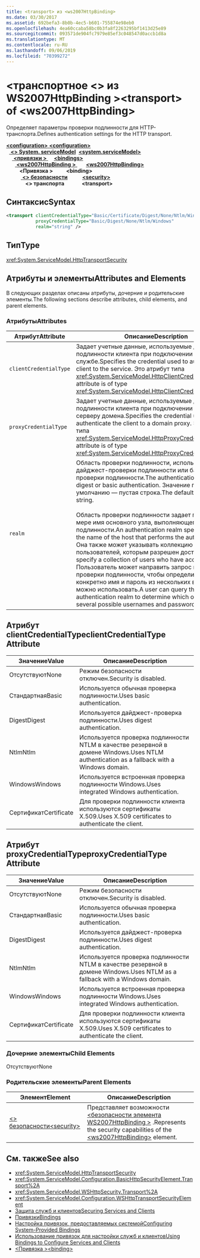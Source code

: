 ```yaml
---
title: <transport> из <ws2007HttpBinding>
ms.date: 03/30/2017
ms.assetid: 692befa3-8b0b-4ec5-b601-755874e98eb0
ms.openlocfilehash: 4ea60ccaba58bc0b3fa8f2263295bf1413d25e89
ms.sourcegitcommit: 093571de904fc7979e85ef3c048547d0accb1d8a
ms.translationtype: MT
ms.contentlocale: ru-RU
ms.lasthandoff: 09/06/2019
ms.locfileid: "70399272"
---
```

# <a name="transport-of-ws2007httpbinding"></a><span data-ttu-id="c9125-102">\<транспортное \<> из WS2007HttpBinding ></span><span class="sxs-lookup"><span data-stu-id="c9125-102">\<transport> of \<ws2007HttpBinding></span></span>
<span data-ttu-id="c9125-103">Определяет параметры проверки подлинности для HTTP-транспорта.</span><span class="sxs-lookup"><span data-stu-id="c9125-103">Defines authentication settings for the HTTP transport.</span></span>  
  
<span data-ttu-id="c9125-104">[ **\<configuration>** ](../configuration-element.md)</span><span class="sxs-lookup"><span data-stu-id="c9125-104">[**\<configuration>**](../configuration-element.md)</span></span>\
<span data-ttu-id="c9125-105">&nbsp;&nbsp;[ **\<> System. serviceModel**](system-servicemodel.md)</span><span class="sxs-lookup"><span data-stu-id="c9125-105">&nbsp;&nbsp;[**\<system.serviceModel>**](system-servicemodel.md)</span></span>\
<span data-ttu-id="c9125-106">&nbsp;&nbsp;&nbsp;&nbsp;[ **\<привязки >** ](bindings.md)</span><span class="sxs-lookup"><span data-stu-id="c9125-106">&nbsp;&nbsp;&nbsp;&nbsp;[**\<bindings>**](bindings.md)</span></span>\
<span data-ttu-id="c9125-107">&nbsp;&nbsp;&nbsp;&nbsp;&nbsp;&nbsp;[ **\<ws2007HttpBinding >** ](ws2007httpbinding.md)</span><span class="sxs-lookup"><span data-stu-id="c9125-107">&nbsp;&nbsp;&nbsp;&nbsp;&nbsp;&nbsp;[**\<ws2007HttpBinding>**](ws2007httpbinding.md)</span></span>\
<span data-ttu-id="c9125-108">&nbsp;&nbsp;&nbsp;&nbsp;&nbsp;&nbsp;&nbsp;&nbsp; **\<Привязка >** </span><span class="sxs-lookup"><span data-stu-id="c9125-108">&nbsp;&nbsp;&nbsp;&nbsp;&nbsp;&nbsp;&nbsp;&nbsp;**\<binding>**</span></span>\
<span data-ttu-id="c9125-109">&nbsp;&nbsp;&nbsp;&nbsp;&nbsp;&nbsp;&nbsp;&nbsp;&nbsp;&nbsp;[ **\<> безопасности**](security-of-ws2007httpbinding.md)</span><span class="sxs-lookup"><span data-stu-id="c9125-109">&nbsp;&nbsp;&nbsp;&nbsp;&nbsp;&nbsp;&nbsp;&nbsp;&nbsp;&nbsp;[**\<security>**](security-of-ws2007httpbinding.md)</span></span>\
<span data-ttu-id="c9125-110">&nbsp;&nbsp;&nbsp;&nbsp;&nbsp;&nbsp;&nbsp;&nbsp;&nbsp;&nbsp;&nbsp;&nbsp; **\<> транспорта**</span><span class="sxs-lookup"><span data-stu-id="c9125-110">&nbsp;&nbsp;&nbsp;&nbsp;&nbsp;&nbsp;&nbsp;&nbsp;&nbsp;&nbsp;&nbsp;&nbsp;**\<transport>**</span></span>  
  
## <a name="syntax"></a><span data-ttu-id="c9125-111">Синтаксис</span><span class="sxs-lookup"><span data-stu-id="c9125-111">Syntax</span></span>  
  
```xml  
<transport clientCredentialType="Basic/Certificate/Digest/None/Ntlm/Windows"
           proxyCredentialType="Basic/Digest/None/Ntlm/Windows"
           realm="string" />
```  
  
## <a name="type"></a><span data-ttu-id="c9125-112">Тип</span><span class="sxs-lookup"><span data-stu-id="c9125-112">Type</span></span>  
 <xref:System.ServiceModel.HttpTransportSecurity>  
  
## <a name="attributes-and-elements"></a><span data-ttu-id="c9125-113">Атрибуты и элементы</span><span class="sxs-lookup"><span data-stu-id="c9125-113">Attributes and Elements</span></span>  
 <span data-ttu-id="c9125-114">В следующих разделах описаны атрибуты, дочерние и родительские элементы.</span><span class="sxs-lookup"><span data-stu-id="c9125-114">The following sections describe attributes, child elements, and parent elements.</span></span>  
  
### <a name="attributes"></a><span data-ttu-id="c9125-115">Атрибуты</span><span class="sxs-lookup"><span data-stu-id="c9125-115">Attributes</span></span>  
  
|<span data-ttu-id="c9125-116">Атрибут</span><span class="sxs-lookup"><span data-stu-id="c9125-116">Attribute</span></span>|<span data-ttu-id="c9125-117">Описание</span><span class="sxs-lookup"><span data-stu-id="c9125-117">Description</span></span>|  
|---------------|-----------------|  
|`clientCredentialType`|<span data-ttu-id="c9125-118">Задает учетные данные, используемые для проверки подлинности клиента при подключении к службе.</span><span class="sxs-lookup"><span data-stu-id="c9125-118">Specifies the credential used to authenticate the client to the service.</span></span> <span data-ttu-id="c9125-119">Это атрибут типа <xref:System.ServiceModel.HttpClientCredentialType>.</span><span class="sxs-lookup"><span data-stu-id="c9125-119">This attribute is of type <xref:System.ServiceModel.HttpClientCredentialType>.</span></span>|  
|`proxyCredentialType`|<span data-ttu-id="c9125-120">Задает учетные данные, используемые для проверки подлинности клиента при подключении к прокси-серверу домена.</span><span class="sxs-lookup"><span data-stu-id="c9125-120">Specifies the credential used to authenticate the client to a domain proxy.</span></span> <span data-ttu-id="c9125-121">Это атрибут типа <xref:System.ServiceModel.HttpProxyCredentialType>.</span><span class="sxs-lookup"><span data-stu-id="c9125-121">This attribute is of type <xref:System.ServiceModel.HttpProxyCredentialType>.</span></span>|  
|`realm`|<span data-ttu-id="c9125-122">Область проверки подлинности, используемая для дайджест-проверки подлинности или базовой проверки подлинности.</span><span class="sxs-lookup"><span data-stu-id="c9125-122">The authentication realm for digest or basic authentication.</span></span> <span data-ttu-id="c9125-123">Значение по умолчанию — пустая строка.</span><span class="sxs-lookup"><span data-stu-id="c9125-123">The default is an empty string.</span></span><br /><br /> <span data-ttu-id="c9125-124">Область проверки подлинности задает по крайней мере имя основного узла, выполняющего проверку подлинности.</span><span class="sxs-lookup"><span data-stu-id="c9125-124">An authentication realm specifies at least the name of the host that performs the authentication.</span></span> <span data-ttu-id="c9125-125">Она также может указывать коллекцию пользователей, которым разрешен доступ.</span><span class="sxs-lookup"><span data-stu-id="c9125-125">It can also specify a collection of users who have access.</span></span> <span data-ttu-id="c9125-126">Пользователь может направить запрос к области проверки подлинности, чтобы определить, какие конкретно имя и пароль из нескольких возможных можно использовать.</span><span class="sxs-lookup"><span data-stu-id="c9125-126">A user can query the authentication realm to determine which one of the several possible usernames and passwords can be used.</span></span>|  
  
## <a name="clientcredentialtype-attribute"></a><span data-ttu-id="c9125-127">Атрибут clientCredentialType</span><span class="sxs-lookup"><span data-stu-id="c9125-127">clientCredentialType Attribute</span></span>  
  
|<span data-ttu-id="c9125-128">Значение</span><span class="sxs-lookup"><span data-stu-id="c9125-128">Value</span></span>|<span data-ttu-id="c9125-129">Описание</span><span class="sxs-lookup"><span data-stu-id="c9125-129">Description</span></span>|  
|-----------|-----------------|  
|<span data-ttu-id="c9125-130">Отсутствуют</span><span class="sxs-lookup"><span data-stu-id="c9125-130">None</span></span>|<span data-ttu-id="c9125-131">Режим безопасности отключен.</span><span class="sxs-lookup"><span data-stu-id="c9125-131">Security is disabled.</span></span>|  
|<span data-ttu-id="c9125-132">Стандартная</span><span class="sxs-lookup"><span data-stu-id="c9125-132">Basic</span></span>|<span data-ttu-id="c9125-133">Используется обычная проверка подлинности.</span><span class="sxs-lookup"><span data-stu-id="c9125-133">Uses basic authentication.</span></span>|  
|<span data-ttu-id="c9125-134">Digest</span><span class="sxs-lookup"><span data-stu-id="c9125-134">Digest</span></span>|<span data-ttu-id="c9125-135">Используется дайджест-проверка подлинности.</span><span class="sxs-lookup"><span data-stu-id="c9125-135">Uses digest authentication.</span></span>|  
|<span data-ttu-id="c9125-136">Ntlm</span><span class="sxs-lookup"><span data-stu-id="c9125-136">Ntlm</span></span>|<span data-ttu-id="c9125-137">Используется проверка подлинности NTLM в качестве резервной в домене Windows.</span><span class="sxs-lookup"><span data-stu-id="c9125-137">Uses NTLM authentication as a fallback with a Windows domain.</span></span>|  
|<span data-ttu-id="c9125-138">Windows</span><span class="sxs-lookup"><span data-stu-id="c9125-138">Windows</span></span>|<span data-ttu-id="c9125-139">Используется встроенная проверка подлинности Windows.</span><span class="sxs-lookup"><span data-stu-id="c9125-139">Uses integrated Windows authentication.</span></span>|  
|<span data-ttu-id="c9125-140">Сертификат</span><span class="sxs-lookup"><span data-stu-id="c9125-140">Certificate</span></span>|<span data-ttu-id="c9125-141">Для проверки подлинности клиента используются сертификаты X.509.</span><span class="sxs-lookup"><span data-stu-id="c9125-141">Uses X.509 certificates to authenticate the client.</span></span>|  
  
## <a name="proxycredentialtype-attribute"></a><span data-ttu-id="c9125-142">Атрибут proxyCredentialType</span><span class="sxs-lookup"><span data-stu-id="c9125-142">proxyCredentialType Attribute</span></span>  
  
|<span data-ttu-id="c9125-143">Значение</span><span class="sxs-lookup"><span data-stu-id="c9125-143">Value</span></span>|<span data-ttu-id="c9125-144">Описание</span><span class="sxs-lookup"><span data-stu-id="c9125-144">Description</span></span>|  
|-----------|-----------------|  
|<span data-ttu-id="c9125-145">Отсутствуют</span><span class="sxs-lookup"><span data-stu-id="c9125-145">None</span></span>|<span data-ttu-id="c9125-146">Режим безопасности отключен.</span><span class="sxs-lookup"><span data-stu-id="c9125-146">Security is disabled.</span></span>|  
|<span data-ttu-id="c9125-147">Стандартная</span><span class="sxs-lookup"><span data-stu-id="c9125-147">Basic</span></span>|<span data-ttu-id="c9125-148">Используется обычная проверка подлинности.</span><span class="sxs-lookup"><span data-stu-id="c9125-148">Uses basic authentication.</span></span>|  
|<span data-ttu-id="c9125-149">Digest</span><span class="sxs-lookup"><span data-stu-id="c9125-149">Digest</span></span>|<span data-ttu-id="c9125-150">Используется дайджест-проверка подлинности.</span><span class="sxs-lookup"><span data-stu-id="c9125-150">Uses digest authentication.</span></span>|  
|<span data-ttu-id="c9125-151">Ntlm</span><span class="sxs-lookup"><span data-stu-id="c9125-151">Ntlm</span></span>|<span data-ttu-id="c9125-152">Используется проверка подлинности NTLM в качестве резервной в домене Windows.</span><span class="sxs-lookup"><span data-stu-id="c9125-152">Uses NTLM as a fallback with a Windows domain.</span></span>|  
|<span data-ttu-id="c9125-153">Windows</span><span class="sxs-lookup"><span data-stu-id="c9125-153">Windows</span></span>|<span data-ttu-id="c9125-154">Используется встроенная проверка подлинности Windows.</span><span class="sxs-lookup"><span data-stu-id="c9125-154">Uses integrated Windows authentication.</span></span>|  
|<span data-ttu-id="c9125-155">Сертификат</span><span class="sxs-lookup"><span data-stu-id="c9125-155">Certificate</span></span>|<span data-ttu-id="c9125-156">Для проверки подлинности клиента используются сертификаты X.509.</span><span class="sxs-lookup"><span data-stu-id="c9125-156">Uses X.509 certificates to authenticate the client.</span></span>|  
  
### <a name="child-elements"></a><span data-ttu-id="c9125-157">Дочерние элементы</span><span class="sxs-lookup"><span data-stu-id="c9125-157">Child Elements</span></span>  
 <span data-ttu-id="c9125-158">Отсутствуют</span><span class="sxs-lookup"><span data-stu-id="c9125-158">None</span></span>  
  
### <a name="parent-elements"></a><span data-ttu-id="c9125-159">Родительские элементы</span><span class="sxs-lookup"><span data-stu-id="c9125-159">Parent Elements</span></span>  
  
|<span data-ttu-id="c9125-160">Элемент</span><span class="sxs-lookup"><span data-stu-id="c9125-160">Element</span></span>|<span data-ttu-id="c9125-161">Описание</span><span class="sxs-lookup"><span data-stu-id="c9125-161">Description</span></span>|  
|-------------|-----------------|  
|[<span data-ttu-id="c9125-162">\<> безопасности</span><span class="sxs-lookup"><span data-stu-id="c9125-162">\<security></span></span>](security-of-ws2007httpbinding.md)|<span data-ttu-id="c9125-163">Представляет возможности [ \<безопасности элемента WS2007HttpBinding >](ws2007httpbinding.md) .</span><span class="sxs-lookup"><span data-stu-id="c9125-163">Represents the security capabilities of the [\<ws2007HttpBinding>](ws2007httpbinding.md) element.</span></span>|  
  
## <a name="see-also"></a><span data-ttu-id="c9125-164">См. также</span><span class="sxs-lookup"><span data-stu-id="c9125-164">See also</span></span>

- <xref:System.ServiceModel.HttpTransportSecurity>
- <xref:System.ServiceModel.Configuration.BasicHttpSecurityElement.Transport%2A>
- <xref:System.ServiceModel.WSHttpSecurity.Transport%2A>
- <xref:System.ServiceModel.Configuration.WSHttpTransportSecurityElement>
- [<span data-ttu-id="c9125-165">Защита служб и клиентов</span><span class="sxs-lookup"><span data-stu-id="c9125-165">Securing Services and Clients</span></span>](../../../wcf/feature-details/securing-services-and-clients.md)
- [<span data-ttu-id="c9125-166">Привязки</span><span class="sxs-lookup"><span data-stu-id="c9125-166">Bindings</span></span>](../../../wcf/bindings.md)
- [<span data-ttu-id="c9125-167">Настройка привязок, предоставляемых системой</span><span class="sxs-lookup"><span data-stu-id="c9125-167">Configuring System-Provided Bindings</span></span>](../../../wcf/feature-details/configuring-system-provided-bindings.md)
- [<span data-ttu-id="c9125-168">Использование привязок для настройки служб и клиентов</span><span class="sxs-lookup"><span data-stu-id="c9125-168">Using Bindings to Configure Services and Clients</span></span>](../../../wcf/using-bindings-to-configure-services-and-clients.md)
- [<span data-ttu-id="c9125-169">\<Привязка ></span><span class="sxs-lookup"><span data-stu-id="c9125-169">\<binding></span></span>](../../../misc/binding.md)
